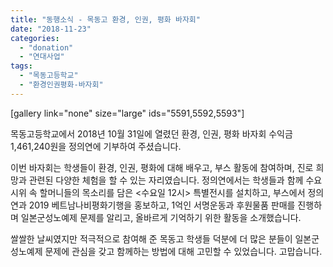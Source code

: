```yaml
---
title: "동행소식 - 목동고 환경, 인권, 평화 바자회"
date: "2018-11-23"
categories: 
  - "donation"
  - "연대사업"
tags: 
  - "목동고등학교"
  - "환경인권평화-바자회"
---
```


\[gallery link="none" size="large" ids="5591,5592,5593"\]

목동고등학교에서 2018년 10월 31일에 열렸던 환경, 인권, 평화 바자회 수익금 1,461,240원을 정의연에 기부하여 주셨습니다.

이번 바자회는 학생들이 환경, 인권, 평화에 대해 배우고, 부스 활동에 참여하며, 진로 희망과 관련된 다양한 체험을 할 수 있는 자리였습니다. 정의연에서는 학생들과 함께 수요시위 속 할머니들의 목소리를 담은 <수요일 12시> 특별전시를 설치하고, 부스에서 정의연과 2019 베트남나비평화기행을 홍보하고, 1억인 서명운동과 후원물품 판매를 진행하며 일본군성노예제 문제를 알리고, 올바르게 기억하기 위한 활동을 소개했습니다.

쌀쌀한 날씨였지만 적극적으로 참여해 준 목동고 학생들 덕분에 더 많은 분들이 일본군성노예제 문제에 관심을 갖고 함께하는 방법에 대해 고민할 수 있었습니다. 고맙습니다.
